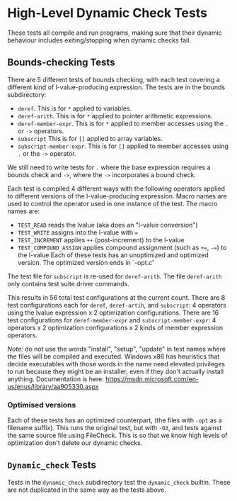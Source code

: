 # High-Level Dynamic Check Tests

These tests all compile and run programs, making sure that their 
dynamic behaviour includes exiting/stopping when dynamic checks fail.

## Bounds-checking Tests

There are 5 different tests of bounds checking, with each test covering a
different kind of l-value-producing expression.  The tests are in the
bounds subdirectory:

- `deref`.  This is for `*`  applied to variables.
- `deref-arith`.  This is for `*` applied to pointer arithmetic expressions.
- `deref-member-expr`.  This is for `*` applied to member accesses using
 the `.` or `->` operators.
- `subscript`   This is for `[]` applied to array variables.
- `subscript-member-expr`.  This is for `[]` applied to member accesses using
`.` or the `->` operator.

We still need to write tests for `.` where the base expression requires a bounds
check and `->`, where the `->` incorporates a bound check.

Each test is compiled 4 different ways with the following operators applied to
different versions of the l-value-producing expression.
Macro names are used to control the operator used in one
instance of the test.  The macro names are:

- `TEST_READ` reads the lvalue (aka does an "l-value conversion")
- `TEST_WRITE` assigns into the l-value with `=`
- `TEST_INCREMENT` applies `++` (post-increment) to the l-value
- `TEST_COMPOUND_ASSIGN` applies compound assignment (such as `+=`, `-=`) to the l-value
Each of these tests has an unoptimized and optimized version.  The optimized version ends in `-opt.c'

The test file for `subscript` is re-used for `deref-arith`. The file
`deref-arith` only contains test suite driver commands.

This results in 56 total test configurations at the current count. There are 8 test 
configurations each for `deref`, `deref-artih`, and `subscript`: 4 operators
using the lvalue expression x 2 optimization configurations.  There are 16 test 
configurations  for `deref-member-expr` and `subscript-member-expr`: 4 operators
x 2 optimization configurations x 2 kinds of member expression operators.

*Note:* do not use the words "install", "setup", "update" in test names where the files
will be compiled and executed. Windows x86 has heuristics that decide executables with those
words in the name need elevated privileges to run because they might be an installer,
even if they don't actually install anything. Documentation is here:
https://msdn.microsoft.com/en-us/enus/library/aa905330.aspx

### Optimised versions

Each of these tests has an optimized counterpart, (the files with `-opt` as
a filename suffix). This runs the original test, but with `-O3`, and tests
against the same source file using FileCheck. This is so that we know high levels
of optimization don't delete our dynamic checks.

## `Dynamic_check` Tests

Tests in the `dynamic_check` subdirectory test the `dynamic_check` builtin.
These are not duplicated in the same way as the tests above.

